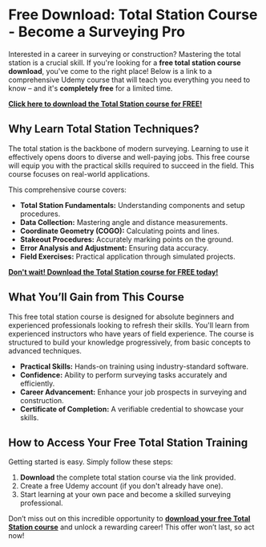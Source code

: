 # Free Download: Total Station Course - Become a Surveying Pro

Interested in a career in surveying or construction? Mastering the total station is a crucial skill. If you're looking for a **free total station course download**, you've come to the right place! Below is a link to a comprehensive Udemy course that will teach you everything you need to know – and it's **completely free** for a limited time.

[**Click here to download the Total Station course for FREE!**](https://udemywork.com/total-station-course)

## Why Learn Total Station Techniques?

The total station is the backbone of modern surveying. Learning to use it effectively opens doors to diverse and well-paying jobs. This free course will equip you with the practical skills required to succeed in the field. This course focuses on real-world applications.

This comprehensive course covers:
*   **Total Station Fundamentals:** Understanding components and setup procedures.
*   **Data Collection:** Mastering angle and distance measurements.
*   **Coordinate Geometry (COGO):** Calculating points and lines.
*   **Stakeout Procedures:** Accurately marking points on the ground.
*   **Error Analysis and Adjustment:** Ensuring data accuracy.
*   **Field Exercises:** Practical application through simulated projects.

[**Don't wait! Download the Total Station course for FREE today!**](https://udemywork.com/total-station-course)

## What You’ll Gain from This Course

This free total station course is designed for absolute beginners and experienced professionals looking to refresh their skills. You'll learn from experienced instructors who have years of field experience. The course is structured to build your knowledge progressively, from basic concepts to advanced techniques.

*   **Practical Skills:** Hands-on training using industry-standard software.
*   **Confidence:** Ability to perform surveying tasks accurately and efficiently.
*   **Career Advancement:** Enhance your job prospects in surveying and construction.
*   **Certificate of Completion:** A verifiable credential to showcase your skills.

## How to Access Your Free Total Station Training

Getting started is easy. Simply follow these steps:

1.  **Download** the complete total station course via the link provided.
2.  Create a free Udemy account (if you don't already have one).
3.  Start learning at your own pace and become a skilled surveying professional.

Don’t miss out on this incredible opportunity to **[download your free Total Station course](https://udemywork.com/total-station-course)** and unlock a rewarding career! This offer won’t last, so act now!
